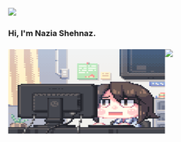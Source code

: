 <!-- ###### My contribution graph in github :
![snake gif](https://github.com/geek-a-byte/geek-a-byte/blob/output/github-contribution-grid-snake.svg) -->
![](https://visitor-badge.glitch.me/badge?page_id=Geek-a-Byte)

<h3>Hi, I'm Nazia Shehnaz.
 
<h3>
  
<!-- <a href="https://www.facebook.com/profile.php?id=100030019410616" target="_blank">
  <img align="left" alt="Nazia | Facebook" width="22px" src="https://i.pinimg.com/originals/ca/3b/f0/ca3bf05cfab74677e5b73b130bd30991.png" />
</a>
<a href="https://www.instagram.com/vibgyor6463/" target="_blank">
  <img align="left" alt="Nazia | Instagram" width="22px" src="https://cdn.jsdelivr.net/npm/simple-icons@v3/icons/instagram.svg" />
</a>
<a href="https://www.linkedin.com/in/naziashehnaz/" target="_blank">
  <img align="left" alt="Nazia | LinkedIN" width="22px" src="https://cdn.jsdelivr.net/npm/simple-icons@v3/icons/linkedin.svg" />
</a> -->

<!-- <h5> :diamond_shape_with_a_dot_inside: <a href="https://slides.com/geek-a-byte/deck-3b1a22/fullscreen" target="_blank">certifications</a></h5> -->

</p>  
<!-- dark, radical, merko, gruvbox, tokyonight, onedark, cobalt, synthwave, highcontrast, dracula -->
<img alt="GIF" align="left" src="https://github.com/Geek-a-Byte/Geek-a-Byte/blob/master/github.gif" width="320" height="173" /><img src="https://github-readme-stats.vercel.app/api?username=Geek-a-Byte&show_icons=true&count_private=true&theme=highcontrast" width="440"  />
 
<!-- <img src="https://github-readme-stats.vercel.app/api/top-langs?username=geek-a-byte&exclude_repo=Treasure-Hunting-game&show_icons=true&locale=en&layout=compact&theme=dracula&langs_count=10" width="380" alt="geek-a-byte" /> -->


<br>


 
<!-- [![trophy](https://github-profile-trophy.vercel.app/?username=geek-a-byte&theme=dracula)](https://github.com/ryo-ma/github-profile-trophy)  -->
 
<!--<img align="center" src="https://github-readme-stats.vercel.app/api?username=Geek-a-Byte&show_icons=true&count_private=true&theme=dracula" width="440"  /> -->
 
 



